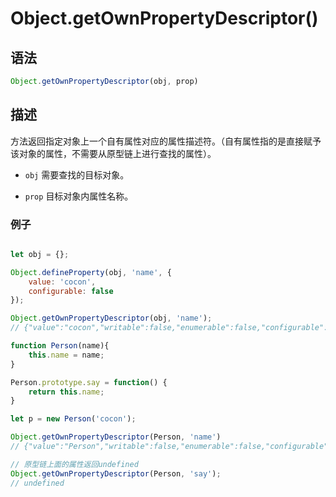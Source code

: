# Object.getOwnPropertyDescriptor()

## 语法

```js
Object.getOwnPropertyDescriptor(obj, prop)
```

## 描述
方法返回指定对象上一个自有属性对应的属性描述符。（自有属性指的是直接赋予该对象的属性，不需要从原型链上进行查找的属性）。

- `obj` 需要查找的目标对象。

- `prop` 目标对象内属性名称。

### 例子

```js

let obj = {};

Object.defineProperty(obj, 'name', {
    value: 'cocon',
	configurable: false
});

Object.getOwnPropertyDescriptor(obj, 'name');
// {"value":"cocon","writable":false,"enumerable":false,"configurable":false}

function Person(name){
    this.name = name;
}

Person.prototype.say = function() {
    return this.name;
}

let p = new Person('cocon');

Object.getOwnPropertyDescriptor(Person, 'name')
// {"value":"Person","writable":false,"enumerable":false,"configurable":true}

// 原型链上面的属性返回undefined
Object.getOwnPropertyDescriptor(Person, 'say');
// undefined
```